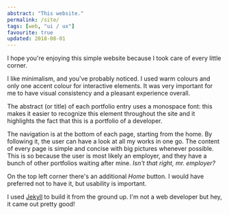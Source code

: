 ```yaml
---
abstract: "This website."
permalink: /site/
tags: [web, "ui / ux"]
favourite: true
updated: 2018-08-01
---
```


I hope you're enjoying this simple website because I took care of every little corner.

I like minimalism, and you've probably noticed. I used warm colours and only one accent colour for interactive elements. It was very important for me to have visual consistency and a pleasant experience overall.

The abstract (or title) of each portfolio entry uses a monospace font: this makes it easier to recognize this element throughout the site and it highlights the fact that this is a portfolio of a developer.

The navigation is at the bottom of each page, starting from the home. By following it, the user can have a look at all my works in one go. The content of every page is simple and concise with big pictures whenever possible. This is so because the user is most likely an employer, and they have a bunch of other portfolios waiting after mine. *Isn't that right, mr. employer?*

On the top left corner there's an additional *Home* button. I would have preferred not to have it, but usability is important.

I used [Jekyll](https://jekyllrb.com/) to build it from the ground up. I'm not a web developer but hey, it came out pretty good!
